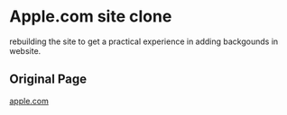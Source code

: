 # Apple.com site clone
rebuilding the site to get a practical experience in adding backgounds in website.

## Original Page
[apple.com](https://web.archive.org/web/20140301004610/http://www.apple.com/)
